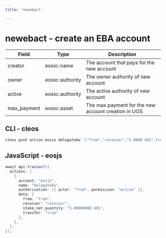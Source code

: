```yaml
---
title: 'newebact'

---
```


# newebact - create an EBA account

| Field       | Type             | Description                                         |
| ----------- | ---------------- | --------------------------------------------------- |
| creator     | eosio::name      | The account that pays for the new account           |
| owner       | eosio::authority | The owner authority of new account                  |
| active      | eosio::authority | The active authority of new account                 |
| max_payment | eosio::asset     | The max payment for the new account creation in UOS |

## CLI - cleos

```sh
cleos push action eosio delegatebw '["from","receiver","5.0000 UOS",true]' -p from
```

## JavaScript - eosjs

```java
await api.transact({
  actions: [
    {
      account: "eosio",
      name: "delegatebw",
      authorization: [{ actor: "from", permission: "active" }],
      data: {
        from: "from",
        receiver: "receiver",
        stake_net_quantity: "5.00000000 UOS",
        transfer: "true"
      },
    },
  ],
});
```
